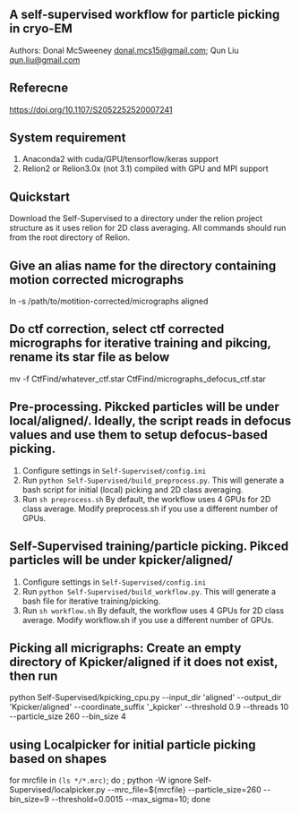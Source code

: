 ## A self-supervised workflow for particle picking in cryo-EM
Authors: Donal McSweeney donal.mcs15@gmail.com; Qun Liu qun.liu@gmail.com

## Referecne  
https://doi.org/10.1107/S2052252520007241 

## System requirement
1. Anaconda2 with cuda/GPU/tensorflow/keras support
2. Relion2 or Relion3.0x (not 3.1) compiled with GPU and MPI support

## Quickstart
Download the Self-Supervised to a directory under the relion project structure as it uses relion for
2D class averaging. All commands should run from the root directory of Relion.

## Give an alias name for the directory containing motion corrected micrographs  
ln -s /path/to/motition-corrected/micrographs  aligned

## Do ctf correction, select ctf corrected micrographs for iterative training and pikcing, rename its star file as below
mv -f CtfFind/whatever_ctf.star CtfFind/micrographs_defocus_ctf.star

## Pre-processing. Pikcked particles will be under local/aligned/. Ideally, the script reads in defocus values and use them to setup defocus-based picking. 
1) Configure settings in `Self-Supervised/config.ini`
2) Run `python Self-Supervised/build_preprocess.py`. This will generate a bash script for initial (local) picking and 2D class averaging.
3) Run `sh preprocess.sh`
By default, the workflow uses 4 GPUs for 2D class average. Modify preprocess.sh if you use a different number of GPUs.

## Self-Supervised training/particle picking. Pikced particles will be under kpicker/aligned/
1) Configure settings in `Self-Supervised/config.ini`
2) Run `python Self-Supervised/build_workflow.py`. This will generate a bash file for iterative training/picking.
3) Run `sh workflow.sh`
By default, the workflow uses 4 GPUs for 2D class average. Modify workflow.sh if you use a different number of GPUs.

## Picking all micrigraphs: Create an empty directory of Kpicker/aligned if it does not exist, then run
python Self-Supervised/kpicking_cpu.py --input_dir 'aligned' --output_dir 'Kpicker/aligned' --coordinate_suffix '_kpicker' --threshold 0.9  --threads 10 --particle_size 260  --bin_size 4

## using Localpicker for initial particle picking based on shapes
for mrcfile in `(ls */*.mrc)`; do ;
python -W ignore Self-Supervised/localpicker.py  --mrc_file=${mrcfile} --particle_size=260 --bin_size=9  --threshold=0.0015 --max_sigma=10;
done

